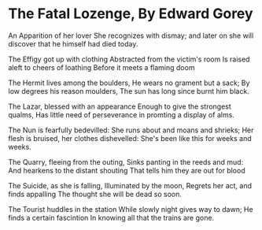 # The Fatal Lozenge, By Edward Gorey

An Apparition of her lover She recognizes with dismay;
and later on she will discover that he himself had died today.

The Effigy got up with clothing
Abstracted from the victim's room
Is raised aleft to cheers of loathing
Before it meets a flaming doom

The Hermit lives among the boulders,
He wears no grament but a sack;
By low degrees his reason moulders,
The sun has long since burnt him black.

The Lazar, blessed with an appearance
Enough to give the strongest qualms,
Has little need of perseverance
in promting a display of alms.

The Nun is fearfully bedevilled:
She runs about and moans and shrieks;
Her flesh is bruised, her clothes dishevelled:
She's been like this for weeks and weeks.

The Quarry, fleeing from the outing,
Sinks panting in the reeds and mud:
And hearkens to the distant shouting
That tells him they are out for blood

The Suicide, as she is falling,
Illuminated by the moon,
Regrets her act, and finds appalling
The thought she will be dead so soon.

The Tourist huddles in the station
While slowly night gives way to dawn;
He finds a certain fascintion
In knowing all that the trains are gone.

